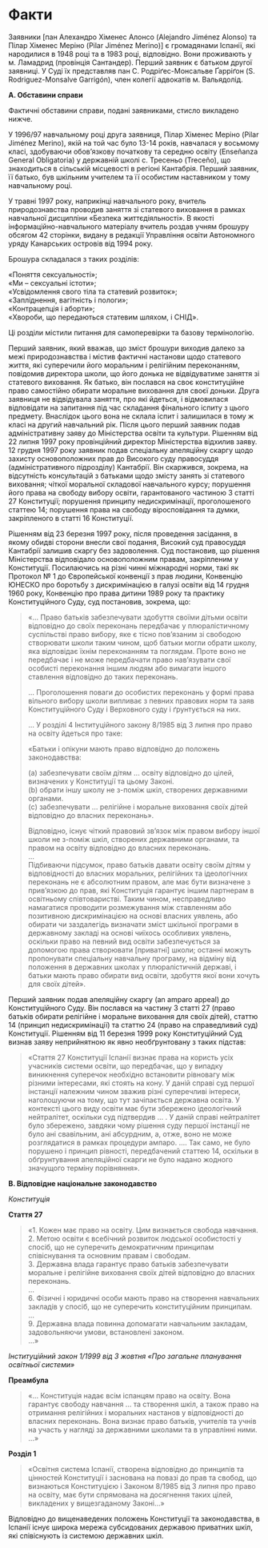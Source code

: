 # Факти

Заявники \[пан Алехандро Хіменес Алонсо \(Alejandro Jiménez Alonso\) та Пілар Хіменес Меріно \(Pilar Jiménez Merino\)\] є громадянами Іспанії, які народилися в 1948 році та в 1983 році, відповідно. Вони проживають у м. Ламадрид \(провінція Сантандер\). Перший заявник є батьком другої заявниці. У Суді їх представляв пан С. Родріґес-Монсальве Ґарріґон \(S. Rodriguez-Monsalve Garrigón\), член колегії адвокатів м. Вальядолід.

**А. Обставини справи**

Фактичні обставини справи, подані заявниками, стисло викладено нижче. 

У 1996/97 навчальному році друга заявниця, Пілар Хіменес Меріно \(Pilar Jiménez Merino\), якій на той час було 13-14 років, навчалася у восьмому класі, здобуваючи обов’язкову початкову та середню освіту \(Enseñanza General Obligatoria\) у державній школі с. Тресеньо \(Treceño\), що знаходиться в сільській місцевості в регіоні Кантабрія. Перший заявник, її батько, був шкільним учителем та її особистим наставником у тому навчальному році. 

У травні 1997 року, наприкінці навчального року, вчитель природознавства проводив заняття зі статевого виховання в рамках навчальної дисципліни «Безпека життєдіяльності». В якості інформаційно-навчального матеріалу вчитель роздав учням брошуру обсягом 42 сторінки, видану в редакції Управління освіти Автономного уряду Канарських островів від 1994 року.

Брошура складалася з таких розділів:

«Поняття сексуальності»;  
«Ми – сексуальні істоти»;  
«Усвідомлення свого тіла та статевий розвиток»;  
«Запліднення, вагітність і пологи»;  
«Контрацепція і аборти»;  
«Хвороби, що передаються статевим шляхом, і СНІД».

Ці розділи містили питання для самоперевірки та базову термінологію.

Перший заявник, який вважав, що зміст брошури виходив далеко за межі природознавства і містив фактичні настанови щодо статевого життя, які суперечили його моральним і релігійним переконанням, повідомив директора школи, що його донька не відвідуватиме заняття зі статевого виховання. Як батько, він послався на своє конституційне право самостійно обирати моральне виховання для своєї доньки. Друга заявниця не відвідувала заняття, про які йдеться, і відмовилася відповідати на запитання під час складання фінального іспиту з цього предмету. Внаслідок цього вона не склала іспит і залишилася в тому ж класі на другий навчальний рік. Після цього перший заявник подав адміністративну заяву до Міністерства освіти та культури. Рішенням від 22 липня 1997 року провінційний директор Міністерства відхилив заяву. 12 грудня 1997 року заявник подав спеціальну апеляційну скаргу щодо захисту основоположних прав до Високого суду правосуддя \(адміністративного підрозділу\) Кантабрії. Він скаржився, зокрема, на відсутність консультацій з батьками щодо змісту занять зі статевого виховання; чіткої моральної складової навчального курсу; порушення його права на свободу вибору освіти, гарантованого частиною 3 статті 27 Конституції; порушення принципу недискримінації, проголошеного статтею 14; порушення права на свободу віросповідання та думки, закріпленого в статті 16 Конституції.

Рішенням від 23 березня 1997 року, після проведення засідання, в якому обидві сторони внесли свої подання, Високий суд правосуддя Кантабрії залишив скаргу без задоволення. Суд постановив, що рішення Міністерства відповідало основоположним правам, закріпленим у Конституції. Посилаючись на різні чинні міжнародні норми, такі як Протокол № 1 до Європейської конвенції з прав людини, Конвенцію ЮНЕСКО про боротьбу з дискримінацією в галузі освіти від 14 грудня 1960 року, Конвенцію про права дитини 1989 року та практику Конституційного Суду, суд постановив, зокрема, що:

> «... Право батьків забезпечувати здобуття своїми дітьми освіти відповідно до своїх переконань передбачає у плюралістичному суспільстві право вибору, яке є тісно пов’язаним зі свободою створювати школи таким чином, щоб батьки могли обрати школу, яка відповідає їхнім переконанням та поглядам. Проте воно не передбачає і не може передбачати право нав’язувати свої особисті переконання іншим людям або вимагати іншого ставлення відповідно до таких переконань. 
>
> ... Проголошення поваги до особистих переконань у формі права вільного вибору школи випливає з певних правових норм та заяв Конституційного Суду і Верховного суду і ґрунтується на них.
>
> ... У розділі 4 Інституційного закону 8/1985 від 3 липня про право на освіту йдеться про таке:
>
> «Батьки і опікуни мають право відповідно до положень законодавства:
>
> \(a\) забезпечувати своїм дітям ... освіту відповідно до цілей, визначених у Конституції та цьому Законі.  
> \(b\) обрати іншу школу не з-поміж шкіл, створених державними органами.  
> \(c\) забезпечувати ... релігійне і моральне виховання своїх дітей відповідно до власних переконань».
>
> Відповідно, існує чіткий правовий зв’язок між правом вибору іншої школи не з-поміж шкіл, створених державними органами, та правом на освіту відповідно до власних переконань.  
> ...  
> Підбиваючи підсумок, право батьків давати освіту своїм дітям у відповідності до власних моральних, релігійних та ідеологічних переконань не є абсолютним правом, але має бути визначене з прив’язкою до прав, які Конституція гарантує іншим партнерам в освітньому співтоваристві. Таким чином, несправедливо намагатися проводити розмежування між ставленням або позитивною дискримінацією на основі власних уявлень, або обирати чи заздалегідь визначати зміст шкільної програми в державному закладі на основі чиїхось особливих уявлень, оскільки право на певний вид освіти забезпечується за допомогою права створювати \[приватні\] школи; останні можуть пропонувати спеціальну навчальну програму, на відміну від положення в державних школах у плюралістичній державі, і батьки мають право обирати вид освіти, здобуття якої вони хочуть для своїх дітей».

Перший заявник подав апеляційну скаргу \(an amparo appeal\) до Конституційного Суду. Він послався на частину 3 статті 27 \(право батьків обирати релігійне і моральне виховання для своїх дітей\), статтю 14 \(принцип недискримінації\) та статтю 24 \(право на справедливий суд\) Конституції. Рішенням від 11 березня 1999 року Конституційний Суд визнав заяву неприйнятною як явно необґрунтовану з таких підстав:

> «Стаття 27 Конституції Іспанії визнає права на користь усіх учасників системи освіти, що передбачає, що у випадку виникнення суперечок необхідно встановити рівновагу між різними інтересами, які стоять на кону. У даній справі суд першої інстанції належним чином зважив різні суперечливі інтереси, наголошуючи на тому, що тут зачіпається державна освіта. У контексті цього виду освіти має бути збережено ідеологічний нейтралітет, оскільки суд підтвердив ... . У даній справі нейтралітет було збережено, завдяки чому рішення суду першої інстанції не було ані свавільним, ані абсурдним, а, отже, воно не може розглядатися в рамках процедури ампаро. .... Так само, не було порушено і принцип рівності, передбачений статтею 14,  оскільки в обґрунтування апеляційної скарги не було надано жодного значущого терміну порівняння».

**В.  Відповідне національне законодавство**

_Конституція_

**Стаття 27**

> «1.  Кожен має право на освіту. Цим визнається свобода навчання.  
> 2.  Метою освіти є всебічний розвиток людської особистості у спосіб, що не суперечить демократичним принципам співіснування та основним правам і свободам.  
> 3.  Державна влада гарантує право батьків забезпечувати моральне і релігійне виховання своїх дітей відповідно до власних переконань.   
> ...  
> 6.  Фізичні і юридичні особи мають право на створення навчальних закладів у спосіб, що не суперечить конституційним принципам.  
> ...  
> 9.  Державна влада повинна допомагати навчальним закладам, задовольняючи умови, встановлені законом.  
> ...»

_Інституційний закон 1/1999 від 3 жовтня «Про загальне планування освітньої системи»_

**Преамбула**

> «... Конституція надає всім іспанцям право на освіту. Вона гарантує свободу навчання ... та створення шкіл, а також право на отримання релігійних і моральних настанов у відповідності до власних переконань. Вона визнає право батьків, учителів та учнів на участь у нагляді за державними школами та в управлінні ними.  
> ...»

**Розділ 1**

> «Освітня система Іспанії, створена відповідно до принципів та цінностей Конституції і заснована на повазі до прав та свобод, що визнаються Конституцією і Законом 8/1985 від 3 липня про право на освіту, має бути спрямована на досягнення таких цілей, викладених у вищезгаданому Законі...»

Відповідно до вищенаведених положень Конституції та законодавства, в Іспанії існує широка мережа субсидованих державою приватних шкіл, які співіснують із системою державних шкіл.

